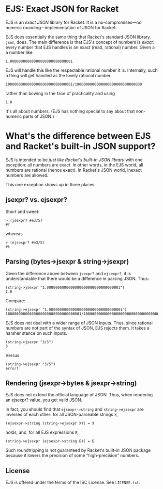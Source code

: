EJS: Exact JSON for Racket
==========

EJS is an *exact JSON* library for Racket. It is a no-compromises—no numeric rounding—implementation of JSON for Racket.

EJS does essentially the same thing that Racket's standard JSON library, `json`, does. The main difference is that EJS's concept of numbers is *exact*: every number that EJS handles is an exact (read, rational) number. Given a a number like

    1.00000000000000000000000000001

EJS will handle this like the respectable rational number it is. Internally, such a thing will get handled as the lovely rational number

    1000000000000000000000000000001/1000000000000000000000000000000

rather than bowing in the face of practicality and using

    1.0

It's all about numbers. (EJS has nothing special to say about that non-numeric parts of JSON.)

# What's the difference between EJS and Racket's built-in JSON support? #

EJS is intended to be *just like Racket's built-in JSON library* with one exception: all numbers are exact. In other words, in the EJS world, all numbers are rational (hence exact). In Racket's JSON world, inexact numbers are allowed.

This one exception shows up in three places:

## jsexpr? vs. ejsexpr? ##

Short and sweet:

    > (jsexpr? #e3/5)
	#f

whereas

    > (ejsexpr? #e3/5)
	#t

## Parsing (bytes->jsexpr & string->jsexpr) ##

Given the difference above between `jsexpr?` and `ejsexpr?`, it is understandable that there would be a difference in parsing JSON. Thus:

    (string->jsexpr "1.0000000000000000000000000000000001")
	1.0

Compare:

    (string->ejsexpr "1.0000000000000000000000000000000001")
	10000000000000000000000000000000001/10000000000000000000000000000000000

EJS does not deal with a wider range of JSON inputs. Thus, since rational numbers are not part of the syntax of JSON, EJS rejects them. It takes a harsher stance on such inputs.

    (string->jsexpr "3/5")
	3

Versus

    (string->ejsexpr "3/5")
	error!

## Rendering (jsexpr->bytes & jsexpr->string) ##

EJS does not extend the official language of JSON. Thus, when rendering an ejsexpr? value, you get valid JSON.

In fact, you should find that `ejsexpr->string` and `string->ejsexpr` are inverses of each other: for all JSON-parseable strings `X`,

    (ejsexpr->string (string->ejsexpr X)) = X

holds, and, for all EJS expressions `E`,

    (string->ejsexpr (ejsexpr->string E)) = E

Such roundtripping is not guaranteed by Racket's built-in JSON package because it lowers the precision of some "high-precision" numbers.

## License ##

EJS is offered under the terms of the ISC License. See `LICENSE.txt`.
